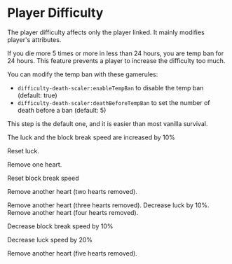 # Player Difficulty

The player difficulty affects only the player linked.
It mainly modifies player's attributes.

If you die more 5 times or more in less than 24 hours, you are temp ban for 24 hours.
This feature prevents a player to increase the difficulty too much.

You can modify the temp ban with these gamerules:
- `difficulty-death-scaler:enableTempBan` to disable the temp ban (default: true)
- `difficulty-death-scaler:deathBeforeTempBan` to set the number of death before a ban (default: 5)

<deflist collapsible="true">
    <def title="0 death" default-state="expanded">
        <p>This step is the default one, and it is easier than most vanilla survival.</p>
        <p>The luck and the block break speed are increased by 10%</p>
    </def>
    <def title="1 and 2 deaths" default-state="collapsed">
        <p>Reset luck.</p>
        <p>Remove one heart.</p>
    </def>
    <def title="3 and 4 deaths" default-state="collapsed">
        <p>Reset block break speed</p>
        <p>Remove another heart (two hearts removed).</p>
    </def>
    <def title="5 deaths" default-state="collapsed">
        Remove another heart (three hearts removed).
    </def>
    <def title="6 deaths" default-state="collapsed">
        Decrease luck by 10%.
    </def>
    <def title="7 deaths" default-state="collapsed">
        Remove another heart (four hearts removed).
    </def>
    <def title="8 and 9 deaths" default-state="collapsed">
        <p>Decrease block break speed by 10%</p>
        <p>Decrease luck speed by 20%</p>
    </def>
    <def title="10 and more deaths" default-state="collapsed">
        Remove another heart (five hearts removed).
    </def>
</deflist>
